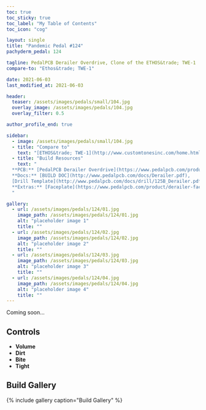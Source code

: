 ```yaml
---
toc: true
toc_sticky: true
toc_label: "My Table of Contents"
toc_icon: "cog"

layout: single
title: "Pandemic Pedal #124"
pachyderm_pedal: 124

tagline: PedalPCB Derailer Overdrive, Clone of the ETHOS&trade; TWE-1
compare-to: "Ethos&trade; TWE-1"

date: 2021-06-03
last_modified_at: 2021-06-03

header:
  teaser: /assets/images/pedals/small/104.jpg
  overlay_image: /assets/images/pedals/104.jpg
  overlay_filter: 0.5

author_profile_end: true

sidebar:
  - image: /assets/images/pedals/small/104.jpg
  - title: "Compare to"
    text: "[ETHOS&trade; TWE-1](http://www.customtonesinc.com/home.html)"
  - title: "Build Resources"
    text: "
  **PCB:** [PedalPCB Derailer Overdrive](https://www.pedalpcb.com/product/derailer/)<br>
  **Docs:** [BUILD DOC](http://www.pedalpcb.com/docs/Derailer.pdf),
  [Drill Template](http://www.pedalpcb.com/docs/drill/125B_Derailer.pdf)<br>
  **Extras:** [Faceplate](https://www.pedalpcb.com/product/derailer-faceplate/)
  "

gallery:
  - url: /assets/images/pedals/124/01.jpg
    image_path: /assets/images/pedals/124/01.jpg
    alt: "placeholder image 1"
    title: ""
  - url: /assets/images/pedals/124/02.jpg
    image_path: /assets/images/pedals/124/02.jpg
    alt: "placeholder image 2"
    title: ""
  - url: /assets/images/pedals/124/03.jpg
    image_path: /assets/images/pedals/124/03.jpg
    alt: "placeholder image 3"
    title: ""
  - url: /assets/images/pedals/124/04.jpg
    image_path: /assets/images/pedals/124/04.jpg
    alt: "placeholder image 4"
    title: ""
---
```


Coming soon...

## Controls

* **Volume**
* **Dirt**
* **Bite**
* **Tight**

## Build Gallery

{% include gallery caption="Build Gallery" %}